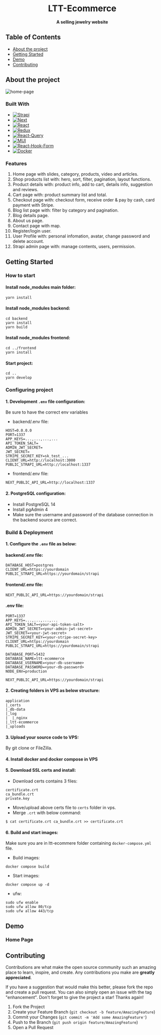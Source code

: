 <div align="center">
<h1>LTT-Ecommerce</h1>

**A selling jewelry website**

</div>

## Table of Contents
 - [About the project](#about-the-project)
 - [Getting Started](#getting-started)
 - [Demo](#demo)
 - [Contributing](#contributing)

## About the project

![home-page](https://user-images.githubusercontent.com/59435436/235347834-deaff84f-bb55-4228-a667-3f121c537f5f.jpg)

### Built With
* [![Strapi][Strapi]][Strapi-url]
* [![Next][Next.js]][Next-url]
* [![React][React.js]][React-url]
* [![Redux][Redux]][Redux-url]
* [![React-Query][React-Query]][Redux-url]
* [![MUI][MUI]][MUI-url]
* [![React-Hook-Form][React-Hook-Form]][React-Hook-Form-url]
* [![Docker][Docker]][Docker-url]

### Features
1. Home page with slides, category, products, video and articles.
2. Shop products list with: hero, sort, filter, pagination, layout functions.
3. Product details with: product info, add to cart, details info, suggestion and reviews.
4. Cart page with: product summary list and total.
5. Checkout page with: checkout form, receive order & pay by cash, card payment with Stripe.
6. Blog list page with: filter by category and pagination.
7. Blog details page.
8. About us page.
9. Contact page with map.
10. Register/login user.
11. User Profile with: personal infomation, avatar, change password and delete account.
12. Strapi admin page with: manage contents, users, permission.

## Getting Started
### How to start
#### Install node_modules main folder:
```
yarn install
```
#### Install node_modules backend:
```
cd backend
yarn install
yarn build
```
#### Install node_modules frontend:
```
cd ../frontend
yarn install
```
#### Start project:
```
cd ..
yarn develop
```

### Configuring project
#### 1. Development ```.env``` file configuration:
Be sure to have the correct env variables
* backend/.env file:
```
HOST=0.0.0.0
PORT=1337
APP_KEYS=...,...,...,...
API_TOKEN_SALT=
ADMIN_JWT_SECRET=
JWT_SECRET=
STRIPE_SECRET_KEY=sk_test_...
CLIENT_URL=http://localhost:3000
PUBLIC_STRAPI_URL=http://localhost:1337

```
* frontend/.env file:
```
NEXT_PUBLIC_API_URL=http://localhost:1337
```
#### 2. PostgreSQL configuration:
* Install PostgreSQL 14
* Install pgAdmin 4
* Make sure the username and password of the database connection in the backend source are correct.

### Build & Deployment
#### 1. Configure the ```.env``` file as below:
#### backend/.env file:
```
DATABASE_HOST=postgres
CLIENT_URL=https://yourdomain
PUBLIC_STRAPI_URL=https://yourdomain/strapi
```
#### frontend/.env file:
```
NEXT_PUBLIC_API_URL=https://yourdomain/strapi
```
#### .env file:
```
PORT=1337
APP_KEYS=...,...,...,...
API_TOKEN_SALT=<your-api-token-salt>
ADMIN_JWT_SECRET=<your-admin-jwt-secret>
JWT_SECRET=<your-jwt-secret>
STRIPE_SECRET_KEY=<your-stripe-secret-key>
CLIENT_URL=https://yourdomain
PUBLIC_STRAPI_URL=https://yourdomain/strapi

DATABASE_PORT=5432
DATABASE_NAME=ltt-ecommerce
DATABASE_USERNAME=<your-db-username>
DATABASE_PASSWORD=<your-db-password>
NODE_ENV=production

NEXT_PUBLIC_API_URL=https://yourdomain/strapi
```
#### 2. Creating folders in VPS as below structure:
````
application
|_certs
|_db-data
|_log
|  |_nginx
|_ltt-ecommerce
|_uploads
````
#### 3. Upload your source code to VPS:
By git clone or FileZilla.
#### 4. Install docker and docker compose in VPS
#### 5. Download SSL certs and install:
* Download certs contains 3 files:
````
certificate.crt
ca_bundle.crt
private.key
````
* Move/upload above certs file to ````certs```` folder in vps.
* Merge ````.crt```` with below command:
````
$ cat certificate.crt ca_bundle.crt >> certificate.crt
````
#### 6. Build and start images:
Make sure you are in ltt-ecommere folder containing ````docker-compose.yml```` file.
* Build images:
````
docker compose build
````
* Start images:
````
docker compose up -d
````
* ufw:
````
sudo ufw enable
sudo ufw allow 80/tcp
sudo ufw allow 443/tcp
````
## Demo
### Home Page


## Contributing
Contributions are what make the open source community such an amazing place to learn, inspire, and create. Any contributions you make are **greatly appreciated**.

If you have a suggestion that would make this better, please fork the repo and create a pull request. You can also simply open an issue with the tag "enhancement".
Don't forget to give the project a star! Thanks again!

1. Fork the Project
2. Create your Feature Branch (`git checkout -b feature/AmazingFeature`)
3. Commit your Changes (`git commit -m 'Add some AmazingFeature'`)
4. Push to the Branch (`git push origin feature/AmazingFeature`)
5. Open a Pull Request

<!-- MARKDOWN LINKS & IMAGES -->
[Strapi]: https://img.shields.io/badge/strapi-2F2E8B?style=for-the-badge&logo=strapi&logoColor=white
[Strapi-url]: https://strapi.io/
[Next.js]: https://img.shields.io/badge/next.js-000000?style=for-the-badge&logo=nextdotjs&logoColor=white
[Next-url]: https://nextjs.org/
[React.js]: https://img.shields.io/badge/React-20232A?style=for-the-badge&logo=react&logoColor=61DAFB
[React-url]: https://reactjs.org/
[Redux]: https://img.shields.io/badge/redux-764ABC?style=for-the-badge&logo=redux&logoColor=white
[Redux-url]: https://redux-toolkit.js.org/
[React-Query]: https://img.shields.io/badge/react%20query-FF4154?style=for-the-badge&logo=reactquery&logoColor=white
[React-Query-url]:https://tanstack.com/query/latest
[MUI]: https://img.shields.io/badge/MUI-007FFF?style=for-the-badge&logo=mui&logoColor=white
[MUI-url]: https://mui.com/
[React-Hook-Form]: https://img.shields.io/badge/react%20hook%20form-EC5990?style=for-the-badge&logo=reacthookform&logoColor=white
[React-Hook-Form-url]: https://react-hook-form.com/
[Docker]: https://img.shields.io/badge/docker-2496ED?style=for-the-badge&logo=docker&logoColor=white
[Docker-url]: https://www.docker.com/
